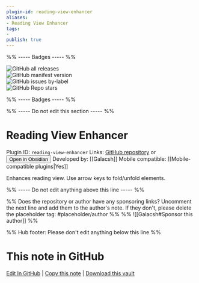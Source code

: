 ```yaml
---
plugin-id: reading-view-enhancer
aliases:
- Reading View Enhancer
tags: 
- 
publish: true
---
```


%% ----- Badges ----- %%

![GitHub all releases](https://img.shields.io/github/downloads/Galacsh/obsidian-reading-view-enhancer/total?color=573E7A&logo=github&style=for-the-badge)   
![GitHub manifest version](https://img.shields.io/github/manifest-json/v/Galacsh/obsidian-reading-view-enhancer?color=573E7A&logo=github&style=for-the-badge)   
![GitHub issues by-label](https://img.shields.io/github/issues/Galacsh/obsidian-reading-view-enhancer/help%20wanted?color=573E7A&logo=github&style=for-the-badge)   
![GitHub Repo stars](https://img.shields.io/github/stars/Galacsh/obsidian-reading-view-enhancer?color=573E7A&logo=github&style=for-the-badge)

%% ----- Badges ----- %%

%% ----- Do not edit this section ----- %%

# Reading View Enhancer

Plugin ID: `reading-view-enhancer`
Links: [GitHub repository](https://github.com/Galacsh/obsidian-reading-view-enhancer) or [<button id=HH>Open in Obsidian</button>](obsidian://show-plugin?id=reading-view-enhancer)
Developed by: [[Galacsh]]
Mobile compatible: [[Mobile-compatible plugins|Yes]]

Enhances reading view. Use arrow keys to fold/unfold elements.

%% ----- Do not edit anything above this line ----- %% 

%% Does the repository or author have any sponsoring links? Uncomment the next line and add them to the author's note. If they don't, please delete the placeholder tag: #placeholder/author %%
%% ![[Galacsh#Sponsor this author]] %%

%% Hub footer: Please don't edit anything below this line %%

# This note in GitHub

<span class="git-footer">[Edit In GitHub](https://github.dev/obsidian-community/obsidian-hub/blob/main/02%20-%20Community%20Expansions/02.05%20All%20Community%20Expansions/Plugins/reading-view-enhancer.md "git-hub-edit-note") | [Copy this note](https://raw.githubusercontent.com/obsidian-community/obsidian-hub/main/02%20-%20Community%20Expansions/02.05%20All%20Community%20Expansions/Plugins/reading-view-enhancer.md "git-hub-copy-note") | [Download this vault](https://github.com/obsidian-community/obsidian-hub/archive/refs/heads/main.zip "git-hub-download-vault") </span>
